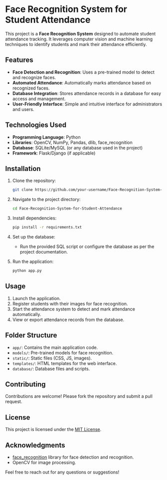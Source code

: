 # Face Recognition System for Student Attendance

This project is a **Face Recognition System** designed to automate student attendance tracking. It leverages computer vision and machine learning techniques to identify students and mark their attendance efficiently.

## Features
- **Face Detection and Recognition**: Uses a pre-trained model to detect and recognize faces.
- **Automated Attendance**: Automatically marks attendance based on recognized faces.
- **Database Integration**: Stores attendance records in a database for easy access and management.
- **User-Friendly Interface**: Simple and intuitive interface for administrators and users.

## Technologies Used
- **Programming Language**: Python
- **Libraries**: OpenCV, NumPy, Pandas, dlib, face_recognition
- **Database**: SQLite/MySQL (or any database used in the project)
- **Framework**: Flask/Django (if applicable)

## Installation
1. Clone the repository:
    ```bash
    git clone https://github.com/your-username/Face-Recognition-System-for-Student-Attendance.git
    ```
2. Navigate to the project directory:
    ```bash
    cd Face-Recognition-System-for-Student-Attendance
    ```
3. Install dependencies:
    ```bash
    pip install -r requirements.txt
    ```
4. Set up the database:
    - Run the provided SQL script or configure the database as per the project documentation.

5. Run the application:
    ```bash
    python app.py
    ```

## Usage
1. Launch the application.
2. Register students with their images for face recognition.
3. Start the attendance system to detect and mark attendance automatically.
4. View or export attendance records from the database.

## Folder Structure
- `app/`: Contains the main application code.
- `models/`: Pre-trained models for face recognition.
- `static/`: Static files (CSS, JS, images).
- `templates/`: HTML templates for the web interface.
- `database/`: Database files and scripts.

## Contributing
Contributions are welcome! Please fork the repository and submit a pull request.

## License
This project is licensed under the [MIT License](LICENSE).

## Acknowledgments
- [face_recognition](https://github.com/ageitgey/face_recognition) library for face detection and recognition.
- OpenCV for image processing.

Feel free to reach out for any questions or suggestions!